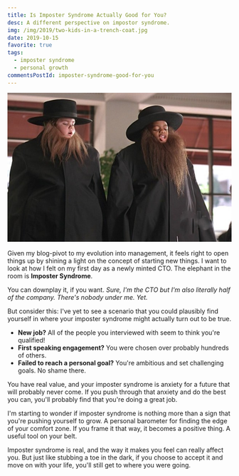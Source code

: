```yaml
---
title: Is Imposter Syndrome Actually Good for You?
desc: A different perspective on impostor syndrome.
img: /img/2019/two-kids-in-a-trench-coat.jpg
date: 2019-10-15
favorite: true
tags:
  - imposter syndrome
  - personal growth
commentsPostId: imposter-syndrome-good-for-you
---
```


![Two kids in a trech coat](/img/2019/two-kids-in-a-trench-coat.jpg)

Given my blog-pivot to my evolution into management, it feels right to open things up by shining a light on the concept of starting new things. I want to look at how I felt on my first day as a newly minted CTO. The elephant in the room is **Imposter Syndrome**.

You can downplay it, if you want. _Sure, I'm the CTO but I'm also literally half of the company. There's nobody under me. Yet._

But consider this: I've yet to see a scenario that you could plausibly find yourself in where your imposter syndrome might actually turn out to be true.

- **New job?** All of the people you interviewed with seem to think you're qualified!
- **First speaking engagement?** You were chosen over probably hundreds of others.
- **Failed to reach a personal goal?** You're ambitious and set challenging goals. No shame there.

You have real value, and your imposter syndrome is anxiety for a future that will probably never come. If you push through that anxiety and do the best you can, you'll probably find that you're doing a great job.

I'm starting to wonder if imposter syndrome is nothing more than a sign that you're pushing yourself to grow. A personal barometer for finding the edge of your comfort zone. If you frame it that way, it becomes a positive thing. A useful tool on your belt.

Imposter syndrome is real, and the way it makes you feel can really affect you. But just like stubbing a toe in the dark, if you choose to accept it and move on with your life, you'll still get to where you were going.

